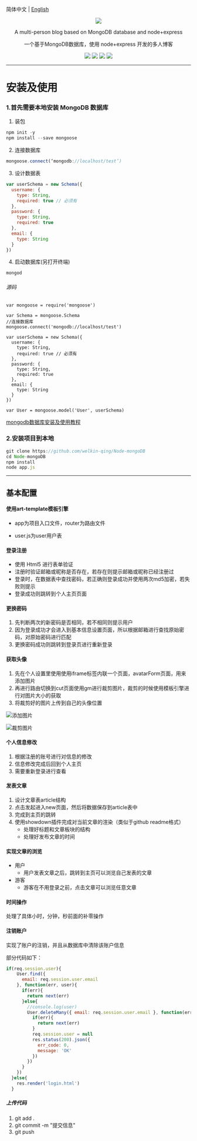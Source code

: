 简体中文 | [English](./README.zh-English.md) 

<div align="center">

![](https://github.com/welkin-qing/Node-mongoDB/blob/master/img/logo.png)

A multi-person blog based on MongoDB database and node+express

一个基于MongoDB数据库，使用 node+express 开发的多人博客

![](https://github.com/welkin-qing/Node-mongoDB/blob/master/img/release-1.0-darkcyan.svg)
![](https://github.com/welkin-qing/Node-mongoDB/blob/master/img/build-passing-brightgreen.svg)
![](https://github.com/welkin-qing/Node-mongoDB/blob/master/img/dependencies-up%20to%20date-brightgreen.svg)
![](https://github.com/welkin-qing/Node-mongoDB/blob/master/img/license-MIT-darkcyan.svg)

</div>

-----

# 安装及使用
### 1.首先需要本地安装 MongoDB 数据库 
1. 装包
```js
npm init -y
npm install --save mongoose
```
2. 连接数据库
```js
mongoose.connect(‘mongodb://localhost/test’)
```
3. 设计数据表
```js
var userSchema = new Schema({
  username: {
    type: String,
    required: true // 必须有
  },
  password: {
    type: String,
    required: true
  },
  email: {
    type: String
  }
})
```
4. 启动数据库(另打开终端)
```js
mongod
```
###### 源码
```
var mongoose = require('mongoose')

var Schema = mongoose.Schema
//连接数据库
mongoose.connect('mongodb://localhost/test')

var userSchema = new Schema({
  username: {
    type: String,
    required: true // 必须有
  },
  password: {
    type: String,
    required: true
  },
  email: {
    type: String
  }
})

var User = mongoose.model('User', userSchema)

```
[mongodb数据库安装及使用教程](https://blog.csdn.net/Welkin_qing/article/details/83420214)

### 2.安装项目到本地
```js
git clone https://github.com/welkin-qing/Node-mongoDB
cd Node-mongoDB
npm install
node app.js
```
-----

## 基本配置

#### 使用art-template模板引擎

- app为项目入口文件，router为路由文件

- user.js为user用户表

#### 登录注册
- 使用 Html5 进行表单验证
- 注册时验证邮箱或昵称是否存在，若存在则提示邮箱或昵称已经注册过
- 登录时，在数据表中查找密码，若正确则登录成功并使用两次md5加密，若失败则提示
- 登录成功则跳转到个人主页页面

#### 更换密码

1. 先判断两次的新密码是否相同，若不相同则提示用户
2. 因为登录成功才会进入到基本信息设置页面，所以根据邮箱进行查找原始密码，对原始密码进行匹配
3. 更换密码成功则跳转到登录页进行重新登录

#### 获取头像
1. 先在个人设置里使用使用iframe标签内联一个页面，avatarForm页面，用来添加图片
2. 再进行路由切换到cut页面使用gm进行裁剪图片，裁剪的时候使用模板引擎进行对图片大小的获取
3. 将裁剪好的图片上传到自己的头像位置

![添加图片](https://github.com/welkin-qing/Node-mongoDB/blob/master/img/choose.png)

![裁剪图片](https://github.com/welkin-qing/Node-mongoDB/blob/master/img/cut.png)

#### 个人信息修改
1. 根据注册的账号进行对信息的修改
2. 信息修改完成后回到个人主页
3. 需要重新登录进行查看

#### 发表文章
1. 设计文章表article结构
2. 点击发起进入new页面，然后将数据保存到article表中
3. 完成到主页的跳转
4. 使用showdown插件完成对当前文章的渲染（类似于github readme格式）
    - 处理好标题和文章板块的结构
    - 处理好发布文章的时间

#### 实现文章的浏览
- 用户
    * 用户发表文章之后，跳转到主页可以浏览自己发表的文章
- 游客
    * 游客在不用登录之前，点击文章可以浏览任意文章

#### 时间操作
处理了具体小时，分钟，秒前面的补零操作

#### 注销账户
实现了账户的注销，并且从数据库中清除该账户信息

部分代码如下：
```js
if(req.session.user){
    User.find({
      email: req.session.user.email
    }, function(err, user){
      if(err){
        return next(err)
      }else{
        //console.log(user)
        User.deleteMany({ email: req.session.user.email }, function(err, user){
          if(err){
            return next(err)
          }
          req.session.user = null
          res.status(200).json({
            err_code: 0,
            message: 'OK'
          })
        })
      }
    })
  }else{
    res.render('login.html')
  }
```
##### 上传代码
1. git add .
2. git commit -m "提交信息"
3. git push

